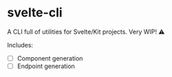 # svelte-cli
A CLI full of utilities for Svelte/Kit projects.
Very WIP! :warning:

Includes:
- [ ] Component generation
- [ ] Endpoint generation
